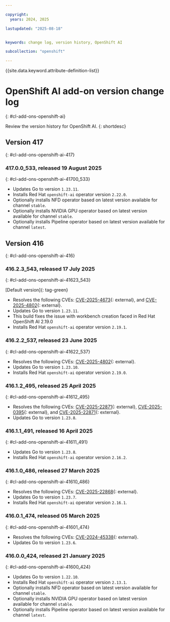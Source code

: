 ```yaml
---

copyright:
  years: 2024, 2025

lastupdated: "2025-08-18"


keywords: change log, version history, OpenShift AI

subcollection: "openshift"

---
```


{{site.data.keyword.attribute-definition-list}}




# OpenShift AI add-on version change log
{: #cl-add-ons-openshift-ai}

Review the version history for OpenShift AI.
{: shortdesc}



## Version 417
{: #cl-add-ons-openshift-ai-417}


### 417.0.0_533, released 19 August 2025
{: #cl-add-ons-openshift-ai-41700_533}

- Updates Go to version `1.23.11`.
- Installs Red Hat `openshift-ai` operator version `2.22.0`.
- Optionally installs NFD operator based on latest version available for channel `stable`.
- Optionally installs NVIDIA GPU operator based on latest version available for channel `stable`.
- Optionally installs Pipeline operator based on latest version available for channel `latest`.



## Version 416
{: #cl-add-ons-openshift-ai-416}


### 416.2.3_543, released 17 July 2025
{: #cl-add-ons-openshift-ai-41623_543}

[Default version]{: tag-green}

- Resolves the following CVEs: [CVE-2025-4673](https://nvd.nist.gov/vuln/detail/CVE-2025-4673){: external}, and [CVE-2025-4802](https://nvd.nist.gov/vuln/detail/CVE-2025-4802){: external}.
- Updates Go to version `1.23.11`.
- This build fixes the issue with workbench creation faced in Red Hat OpenShift AI 2.19.0 
- Installs Red Hat `openshift-ai` operator version `2.19.1`.

### 416.2.2_537, released 23 June 2025
{: #cl-add-ons-openshift-ai-41622_537}

- Resolves the following CVEs: [CVE-2025-4802](https://nvd.nist.gov/vuln/detail/CVE-2025-4802){: external}.
- Updates Go to version `1.23.10`.
- Installs Red Hat `openshift-ai` operator version `2.19.0`.

### 416.1.2_495, released 25 April 2025
{: #cl-add-ons-openshift-ai-41612_495}

- Resolves the following CVEs: [CVE-2025-22871](https://nvd.nist.gov/vuln/detail/CVE-2025-22871){: external}, [CVE-2025-0395](https://nvd.nist.gov/vuln/detail/CVE-2025-0395){: external}, and [CVE-2025-22871](https://nvd.nist.gov/vuln/detail/CVE-2025-22871){: external}.
- Updates Go to version `1.23.8`.

### 416.1.1_491, released 16 April 2025
{: #cl-add-ons-openshift-ai-41611_491}

- Updates Go to version `1.23.8`.
- Installs Red Hat `openshift-ai` operator version `2.16.2`.

### 416.1.0_486, released 27 March 2025
{: #cl-add-ons-openshift-ai-41610_486}

- Resolves the following CVEs: [CVE-2025-22868](https://nvd.nist.gov/vuln/detail/CVE-2025-22868){: external}.
- Updates Go to version `1.23.7`.
- Installs Red Hat `openshift-ai` operator version `2.16.1`.

### 416.0.1_474, released 05 March 2025
{: #cl-add-ons-openshift-ai-41601_474}

- Resolves the following CVEs: [CVE-2024-45338](https://nvd.nist.gov/vuln/detail/CVE-2024-45338){: external}.
- Updates Go to version `1.23.6`.

### 416.0.0_424, released 21 January 2025
{: #cl-add-ons-openshift-ai-41600_424}

- Updates Go to version `1.22.10`.
- Installs Red Hat `openshift-ai` operator version `2.13.1`.
- Optionally installs NFD operator based on latest version available for channel `stable`.
- Optionally installs NVIDIA GPU operator based on latest version available for channel `stable`.
- Optionally installs Pipeline operator based on latest version available for channel `latest`.
